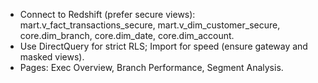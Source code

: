 - Connect to Redshift (prefer secure views): mart.v_fact_transactions_secure, mart.v_dim_customer_secure, core.dim_branch, core.dim_date, core.dim_account.
- Use DirectQuery for strict RLS; Import for speed (ensure gateway and masked views).
- Pages: Exec Overview, Branch Performance, Segment Analysis.
